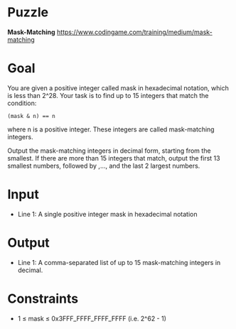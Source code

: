 # Puzzle
**Mask-Matching** https://www.codingame.com/training/medium/mask-matching

# Goal
You are given a positive integer called mask in hexadecimal notation, which is less than 2^28. Your task is to find up to 15 integers that match the condition:
```
(mask & n) == n
```
where n is a positive integer. These integers are called mask-matching integers.

Output the mask-matching integers in decimal form, starting from the smallest. If there are more than 15 integers that match, output the first 13 smallest numbers, followed by ,..., and the last 2 largest numbers.

# Input
* Line 1: A single positive integer mask in hexadecimal notation

# Output
* Line 1: A comma-separated list of up to 15 mask-matching integers in decimal.

# Constraints
* 1 ≤ mask ≤ 0x3FFF_FFFF_FFFF_FFFF (i.e. 2^62 - 1)
